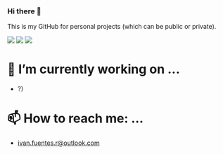 ### Hi there 👋 

This is my GitHub for personal projects (which can be public or private). 

<img src="https://api.codiga.io/project/29683/score/svg"> <img src="https://api.codiga.io/project/29683/status/svg">
<img src="https://wakatime.com/badge/user/be04de5f-3444-4fd5-82e1-b183e6dbf471.svg">

# 🔭 I’m currently working on ...
- ?)

# 📫 How to reach me: ...
- ivan.fuentes.r@outlook.com

